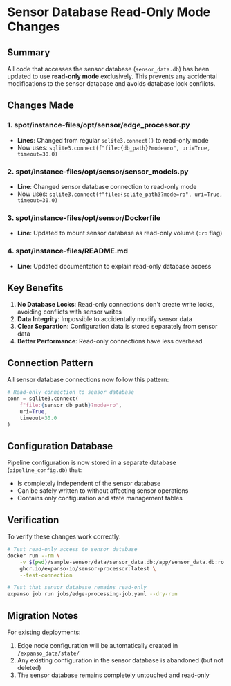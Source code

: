 # Sensor Database Read-Only Mode Changes

## Summary

All code that accesses the sensor database (`sensor_data.db`) has been updated to use **read-only mode** exclusively. This prevents any accidental modifications to the sensor database and avoids database lock conflicts.

## Changes Made

### 1. spot/instance-files/opt/sensor/edge_processor.py
- **Lines**: Changed from regular `sqlite3.connect()` to read-only mode
- Now uses: `sqlite3.connect(f"file:{db_path}?mode=ro", uri=True, timeout=30.0)`

### 2. spot/instance-files/opt/sensor/sensor_models.py  
- **Line**: Changed sensor database connection to read-only mode
- Now uses: `sqlite3.connect(f"file:{sqlite_path}?mode=ro", uri=True, timeout=30.0)`

### 3. spot/instance-files/opt/sensor/Dockerfile
- **Line**: Updated to mount sensor database as read-only volume (`:ro` flag)

### 4. spot/instance-files/README.md
- **Line**: Updated documentation to explain read-only database access

## Key Benefits

1. **No Database Locks**: Read-only connections don't create write locks, avoiding conflicts with sensor writes
2. **Data Integrity**: Impossible to accidentally modify sensor data
3. **Clear Separation**: Configuration data is stored separately from sensor data
4. **Better Performance**: Read-only connections have less overhead

## Connection Pattern

All sensor database connections now follow this pattern:

```python
# Read-only connection to sensor database
conn = sqlite3.connect(
    f"file:{sensor_db_path}?mode=ro",
    uri=True,
    timeout=30.0
)
```

## Configuration Database

Pipeline configuration is now stored in a separate database (`pipeline_config.db`) that:
- Is completely independent of the sensor database
- Can be safely written to without affecting sensor operations
- Contains only configuration and state management tables

## Verification

To verify these changes work correctly:

```bash
# Test read-only access to sensor database
docker run --rm \
    -v $(pwd)/sample-sensor/data/sensor_data.db:/app/sensor_data.db:ro \
    ghcr.io/expanso-io/sensor-processor:latest \
    --test-connection

# Test that sensor database remains read-only
expanso job run jobs/edge-processing-job.yaml --dry-run
```

## Migration Notes

For existing deployments:
1. Edge node configuration will be automatically created in `/expanso_data/state/`
2. Any existing configuration in the sensor database is abandoned (but not deleted)
3. The sensor database remains completely untouched and read-only